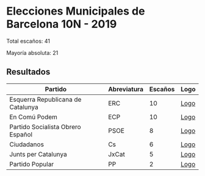 # Elecciones Municipales de Barcelona 10N - 2019

Total escaños: 41

Mayoría absoluta: 21

## Resultados

| Partido | Abreviatura | Escaños | Logo |
| - | - | - | - |
| Esquerra Republicana de Catalunya | ERC | 10 | [Logo](https://github.com/playzzz/Pactos/blob/master/Logos/ERC.jpg?raw=true)
| En Comú Podem | ECP | 10 | [Logo](https://github.com/playzzz/Pactos/blob/master/Logos/UP.jpg?raw=true)
| Partido Socialista Obrero Español | PSOE | 8 | [Logo](https://github.com/playzzz/Pactos/blob/master/Logos/PSOE.jpg?raw=true)
| Ciudadanos | Cs | 6 | [Logo](https://github.com/playzzz/Pactos/blob/master/Logos/Cs.jpg?raw=true)
| Junts per Catalunya | JxCat | 5 | [Logo](https://github.com/playzzz/Pactos/blob/master/Logos/JxCat.jpg?raw=true)
| Partido Popular | PP | 2 | [Logo](https://github.com/playzzz/Pactos/blob/master/Logos/PP.jpg?raw=true)
